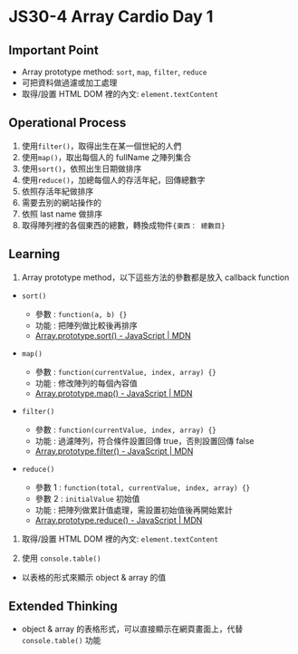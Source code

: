 # JS30-4 Array Cardio Day 1

## Important Point
- Array prototype method: `sort`, `map`, `filter`, `reduce`
- 可把資料做過濾或加工處理
- 取得/設置 HTML DOM 裡的內文: `element.textContent`

## Operational Process
1. 使用`filter()`，取得出生在某一個世紀的人們
2. 使用`map()`，取出每個人的 fullName 之陣列集合
3. 使用`sort()`，依照出生日期做排序
4. 使用`reduce()`，加總每個人的存活年紀，回傳總數字
5. 依照存活年紀做排序
6. 需要去別的網站操作的
7. 依照 last name 做排序
8. 取得陣列裡的各個東西的總數，轉換成物件`{東西： 總數目}`

## Learning
1. Array prototype method，以下這些方法的參數都是放入 callback function
- `sort()`
  - 參數 : `function(a, b) {}`
  - 功能 : 把陣列做比較後再排序
  - [Array.prototype.sort() - JavaScript | MDN](https://developer.mozilla.org/en-US/docs/Web/JavaScript/Reference/Global_Objects/Array/sort)

- `map()`
  - 參數 : `function(currentValue, index, array) {}`
  - 功能 : 修改陣列的每個內容值
  - [Array.prototype.map() - JavaScript | MDN](https://developer.mozilla.org/en-US/docs/Web/JavaScript/Reference/Global_Objects/Array/map)

- `filter()`
  - 參數 : `function(currentValue, index, array) {}`
  - 功能 : 過濾陣列，符合條件設置回傳 true，否則設置回傳 false
  - [Array.prototype.filter() - JavaScript | MDN](https://developer.mozilla.org/en-US/docs/Web/JavaScript/Reference/Global_Objects/Array/filter)

- `reduce()`
  - 參數 1 : `function(total, currentValue, index, array) {}`
  - 參數 2 : `initialValue` 初始值
  - 功能 : 把陣列做累計值處理，需設置初始值後再開始累計
  - [Array.prototype.reduce() - JavaScript | MDN](https://developer.mozilla.org/en-US/docs/Web/JavaScript/Reference/Global_Objects/Array/Reduce)

1. 取得/設置 HTML DOM 裡的內文: `element.textContent`

2. 使用 `console.table()`
  - 以表格的形式來顯示 object & array 的值

## Extended Thinking
- object & array 的表格形式，可以直接顯示在網頁畫面上，代替 `console.table()` 功能
